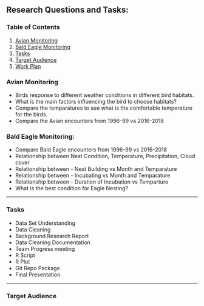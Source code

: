 ## Research Questions and Tasks:

### Table of Contents
1. [Avian Monitoring](#avian-monitoring)
1. [Bald Eagle Monitoring](#bald-eagle-monitoring)
1. [Tasks](#task)
1. [Target Audience](#target-audience)
1. [Work Plan](https://github.com/indraTeja/oldWomanCreek/blob/master/GanttChart.pdf)

### Avian Monitoring
* Birds response to different weather conditions in different bird habitats.
* What is the main factors influencing the bird to choose habitats?
* Compare the temparatures to see what is the comfortable temperature for the birds.
* Compare the Avian encounters from 1996-99 vs 2016-2018 

### Bald Eagle Monitoring:
* Compare Bald Eagle encounters from 1996-99 vs 2016-2018
* Relationship between Nest Condition, Temperature, Precipitation, Cloud cover
* Relationship between - Nest Building vs Month and Temparature
* Relationship between - Incubating vs Month and Temparature
* Relationship between - Duration of Incubation vs Temparture
* What is the best condition for Eagle Nesting?

___
### Tasks

* Data Set Understanding
* Data Cleaning
* Background Research Report
* Data Cleaning Documentation
* Team Progress meeting
* R Script
* R Plot
* Git Repo Package
* Final Presentation

___
### Target Audience

